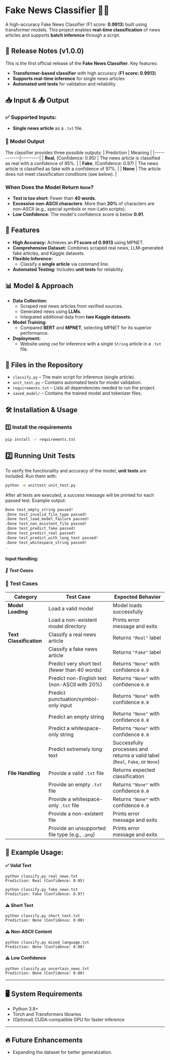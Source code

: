 # Fake News Classifier 📰🤖  

A high-accuracy Fake News Classifier (F1 score: **0.9913**) built using transformer models. This project enables **real-time classification** of news articles and supports **batch inference** through a script.
## 📌 Release Notes (v1.0.0)
This is the first official release of the **Fake News Classifier**. Key features:
- **Transformer-based classifier** with high accuracy (**F1 score: 0.9913**)
- **Supports real-time inference** for single news articles
- **Automated unit tests** for validation and reliability

## 📥 Input & 📤 Output

### ✅ Supported Inputs:
- **Single news article** as a `.txt` file.


### 🎯 Model Output
The classifier provides three possible outputs:
| Prediction | Meaning |
|------------|---------|
| **Real**, (Confidence: 0.95)  | The news article is classified as real with a confidence of 95%. |
| **Fake**, (Confidence: 0.97)  | The news article is classified as fake with a confidence of 97%. |
| **None**   | The article does not meet classification conditions (see below). |

### When Does the Model Return `None`?
- **Text is too short**: Fewer than **40 words**.
- **Excessive non-ASCII characters**: More than **20%** of characters are non-ASCII (e.g., special symbols or non-Latin scripts).
- **Low Confidence**: The model's confidence score is below **0.91**.


## 🚀 Features  
- **High Accuracy:** Achieves an **F1 score of 0.9913** using MPNET.  
- **Comprehensive Dataset:** Combines scraped real news, LLM-generated fake articles, and Kaggle datasets.  
- **Flexible Inference:**  
  - Classify a **single article** via command line.  
- **Automated Testing:** Includes **unit tests** for reliability.  

## 📊 Model & Approach  
- **Data Collection:**  
  - Scraped real news articles from verified sources.  
  - Generated news using **LLMs**.  
  - Integrated additional data from **two Kaggle datasets**.  
- **Model Training:**  
  - Compared **BERT** and **MPNET**, selecting MPNET for its superior performance.  
- **Deployment:**  
  - Website using `cmd` for inference with a single `String` article in a `.txt` file.  
## 📂 Files in the Repository

- `classify.py` – The main script for inference (single article).
- `unit_test.py` – Contains automated tests for model validation.
- `requirements.txt` – Lists all dependencies needed to run the project.
- `saved_model/` – Contains the trained model and tokenizer files.

## 🛠 Installation & Usage  

### 1️⃣ Install the requirements 
```bash
pip install -r requirements.txt
```
## 2️⃣ Running Unit Tests  
To verify the functionality and accuracy of the model, **unit tests** are included. Run them with:  
```bash
python -m unittest unit_test.py
```
After all tests are executed, a success message will be printed for each passed test.
Example output:
```bash
Done test_empty_string passed!
.Done test_invalid_file_type passed!
.Done test_load_model_failure passed!
.Done test_non_existent_file passed!
.Done test_predict_fake passed!
.Done test_predict_real passed!
.Done test_predict_with_long_text passed!
.Done test_whitespace_string passed!
.
```

#### Input Handling:
##### 🧪 Test Cases  

### 🧪 Test Cases

| **Category**            | **Test Case**                                                  | **Expected Behavior**                                          |
|-------------------------|----------------------------------------------------------------|---------------------------------------------------------------|
| **Model Loading**       | Load a valid model                                             | Model loads successfully                                      |
|                         | Load a non-existent model directory                            | Prints error message and exits                                |
| **Text Classification** | Classify a real news article                                   | Returns `"Real"` label                                        |
|                         | Classify a fake news article                                   | Returns `"Fake"` label                                        |
|                         | Predict very short text (fewer than 40 words)                   | Returns `"None"` with confidence `0.0`                        |
|                         | Predict non-English text (non-ASCII with 20%)                           | Returns `"None"` with confidence `0.0`                        |
|                         | Predict punctuation/symbol-only input                          | Returns `"None"` with confidence `0.0`                        |
|                         | Predict an empty string                                        | Returns `"None"` with confidence `0.0`                        |
|                         | Predict a whitespace-only string                               | Returns `"None"` with confidence `0.0`                        |
|                         | Predict extremely long text                                    | Successfully processes and returns a valid label (`Real`, `Fake`, or `None`) |
| **File Handling**       | Provide a valid `.txt` file                                    | Returns expected classification                               |
|                         | Provide an empty `.txt` file                                   | Returns `"None"` with confidence `0.0`                        |
|                         | Provide a whitespace-only `.txt` file                          | Returns `"None"` with confidence `0.0`                        |
|                         | Provide a non-existent file                                    | Prints error message and exits                                |
|                         | Provide an unsupported file type (e.g., `.png`)                  | Prints error message and exits                                |


## 📝 Example Usage:
#### ✅ Valid Text
```
python classify.py real_news.txt
Prediction: Real (Confidence: 0.95)
```
```
python classify.py fake_news.txt
Prediction: Fake (Confidence: 0.97)
```

#### ⚠️ Short Text
```
python classify.py short_text.txt
Prediction: None (Confidence: 0.00)
```

#### ⚠️ Non-ASCII Content
```
python classify.py mixed_language.txt
Prediction: None (Confidence: 0.00)
```

#### ⚠️ Low Confidence
```
python classify.py uncertain_news.txt
Prediction: None (Confidence: 0.00)
```

---

## 🖥 System Requirements
- Python 3.8+
- Torch and Transformers libraries
- (Optional) CUDA-compatible GPU for faster inference

---
## 🔥 Future Enhancements
- Expanding the dataset for better generalization.
